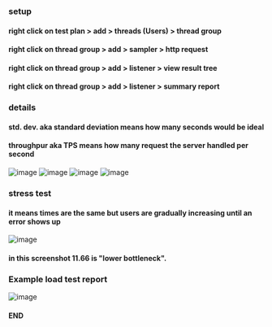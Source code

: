 <h3>setup</h3>

<h4>right click on test plan > add > threads (Users) > thread group</h4>
<h4>right click on thread group > add > sampler > http request</h4>
<h4>right click on thread group > add > listener > view result tree</h4>
<h4>right click on thread group > add > listener > summary report</h4>

<h3>details</h3>
<h4>std. dev. aka standard deviation means how many seconds would be ideal</h4>
<h4>throughpur aka TPS means how many request the server handled per second</h4>

![image](https://github.com/ReNayeem/JMeter/assets/96969117/a4375fd2-5dda-4030-ae65-12f35fed2e77)
![image](https://github.com/ReNayeem/JMeter/assets/96969117/f712947b-b2d0-4f97-bdc9-66960855fe3a)
![image](https://github.com/ReNayeem/JMeter/assets/96969117/3fb6687f-aeca-45cb-a40d-ab3114bfb9c6)
![image](https://github.com/ReNayeem/JMeter/assets/96969117/278ba1f7-179c-44e3-b943-01d507dec09c)


<h3>stress test</h3>
<h4>it means times are the same but users are gradually increasing until an error shows up</h4>

![image](https://github.com/ReNayeem/JMeter/assets/96969117/994a456a-29e9-4bf5-8f42-66f93b3503aa)

<h4>in this screenshot 11.66 is "lower bottleneck".</h4>


<h3>Example load test report</h3>

![image](https://github.com/ReNayeem/JMeter/assets/96969117/8bc856e7-e920-484f-95fa-71585e1f1c89)


<h4>END</h4>
